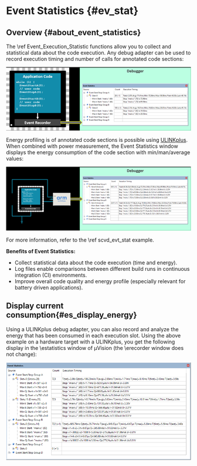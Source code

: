 # Event Statistics {#ev_stat}

## Overview {#about_event_statistics}

The \ref Event_Execution_Statistic functions allow you to collect and statistical data about the code execution. Any debug adapter can be used to record execution timing and number of calls for annotated code sections:

![Event Statistics for user code](./images/EventStatistics_wo_Energy.png)

Energy profiling is of annotated code sections is possible using [ULINKplus](https://developer.arm.com/Tools%20and%20Software/ULINKplus). When combined with power measurement, the Event Statistics window displays the energy consumption of the code section with min/man/average values:

![User code energy profiling](./images/EventStatistics_w_Energy.png)

For more information, refer to the \ref scvd_evt_stat example.

**Benefits of Event Statistics:**

 - Collect statistical data about the code execution (time and energy).
 - Log files enable comparisons between different build runs in continuous integration (CI) environments.
 - Improve overall code quality and energy profile (especially relevant for battery driven applications).

## Display current consumption{#es_display_energy}

Using a ULINKplus debug adapter, you can also record and analyze the energy that has been consumed in each execution slot. Using the above example on a hardware target with a ULINKplus, you get the
following display in the \estatistics window of µVision (the \erecorder window does not change):

![Event Statistics displaying the energy consumption](./images/es_start_stop_w_energy.png)

